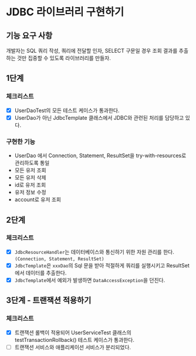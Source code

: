 # JDBC 라이브러리 구현하기

## 기능 요구 사항
개발자는 SQL 쿼리 작성, 쿼리에 전달할 인자, SELECT 구문일 경우 조회 결과를 추출하는 것만 집중할 수 있도록 라이브러리를 만들자.

## 1단계

### 체크리스트
- [x] UserDaoTest의 모든 테스트 케이스가 통과한다.
- [x] UserDao가 아닌 JdbcTemplate 클래스에서 JDBC와 관련된 처리를 담당하고 있다.

### 구현한 기능
- UserDao 에서 Connection, Statement, ResultSet을 try-with-resources로 관리하도록 통일
- 모든 유저 조회
- 모든 유저 삭제
- id로 유저 조회
- 유저 정보 수정
- account로 유저 조회

## 2단계

### 체크리스트
- [x] `JdbcResourceHandler`는 데이터베이스와 통신하기 위한 자원 관리를 한다.`(Connection, Statement, ResultSet)`
- [x] `JdbcTemplate`은 `xxxDao`의 Sql 문을 받아 적절하게 쿼리를 실행시키고 ResultSet에서 데이터를 추출한다.
- [x] `JdbcTemplate`에서 예외가 발생하면 `DataAccessException`을 던진다.

## 3단계 - 트랜잭션 적용하기

### 체크리스트
- [x] 트랜잭션 롤백이 적용되어 UserServiceTest 클래스의 testTransactionRollback() 테스트 케이스가 통과한다.
- [ ] 트랜잭션 서비스와 애플리케이션 서비스가 분리되었다.

